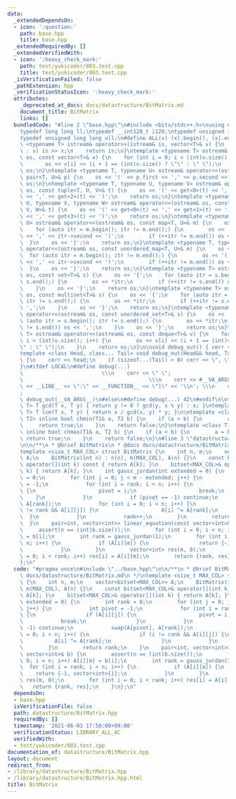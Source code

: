 ```yaml
---
data:
  _extendedDependsOn:
  - icon: ':question:'
    path: base.hpp
    title: base.hpp
  _extendedRequiredBy: []
  _extendedVerifiedWith:
  - icon: ':heavy_check_mark:'
    path: test/yukicoder/803.test.cpp
    title: test/yukicoder/803.test.cpp
  _isVerificationFailed: false
  _pathExtension: hpp
  _verificationStatusIcon: ':heavy_check_mark:'
  attributes:
    _deprecated_at_docs: docs/datastructure/BitMatrix.md
    document_title: BitMatrix
    links: []
  bundledCode: "#line 2 \"base.hpp\"\n#include <bits/stdc++.h>\nusing namespace std;\n\
    typedef long long ll;\ntypedef __int128_t i128;\ntypedef unsigned int uint;\n\
    typedef unsigned long long ull;\n#define ALL(x) (x).begin(), (x).end()\n\ntemplate\
    \ <typename T> istream& operator>>(istream& is, vector<T>& v) {\n    for (T& x\
    \ : v) is >> x;\n    return is;\n}\ntemplate <typename T> ostream& operator<<(ostream&\
    \ os, const vector<T>& v) {\n    for (int i = 0; i < (int)v.size(); i++) {\n \
    \       os << v[i] << (i + 1 == (int)v.size() ? \"\" : \" \");\n    }\n    return\
    \ os;\n}\ntemplate <typename T, typename U> ostream& operator<<(ostream& os, const\
    \ pair<T, U>& p) {\n    os << '(' << p.first << ',' << p.second << ')';\n    return\
    \ os;\n}\ntemplate <typename T, typename U, typename V> ostream& operator<<(ostream&\
    \ os, const tuple<T, U, V>& t) {\n    os << '(' << get<0>(t) << ',' << get<1>(t)\
    \ << ',' << get<2>(t) << ')';\n    return os;\n}\ntemplate <typename T, typename\
    \ U, typename V, typename W> ostream& operator<<(ostream& os, const tuple<T, U,\
    \ V, W>& t) {\n    os << '(' << get<0>(t) << ',' << get<1>(t) << ',' << get<2>(t)\
    \ << ',' << get<3>(t) << ')';\n    return os;\n}\ntemplate <typename T, typename\
    \ U> ostream& operator<<(ostream& os, const map<T, U>& m) {\n    os << '{';\n\
    \    for (auto itr = m.begin(); itr != m.end();) {\n        os << '(' << itr->first\
    \ << ',' << itr->second << ')';\n        if (++itr != m.end()) os << ',';\n  \
    \  }\n    os << '}';\n    return os;\n}\ntemplate <typename T, typename U> ostream&\
    \ operator<<(ostream& os, const unordered_map<T, U>& m) {\n    os << '{';\n  \
    \  for (auto itr = m.begin(); itr != m.end();) {\n        os << '(' << itr->first\
    \ << ',' << itr->second << ')';\n        if (++itr != m.end()) os << ',';\n  \
    \  }\n    os << '}';\n    return os;\n}\ntemplate <typename T> ostream& operator<<(ostream&\
    \ os, const set<T>& s) {\n    os << '{';\n    for (auto itr = s.begin(); itr !=\
    \ s.end();) {\n        os << *itr;\n        if (++itr != s.end()) os << ',';\n\
    \    }\n    os << '}';\n    return os;\n}\ntemplate <typename T> ostream& operator<<(ostream&\
    \ os, const multiset<T>& s) {\n    os << '{';\n    for (auto itr = s.begin();\
    \ itr != s.end();) {\n        os << *itr;\n        if (++itr != s.end()) os <<\
    \ ',';\n    }\n    os << '}';\n    return os;\n}\ntemplate <typename T> ostream&\
    \ operator<<(ostream& os, const unordered_set<T>& s) {\n    os << '{';\n    for\
    \ (auto itr = s.begin(); itr != s.end();) {\n        os << *itr;\n        if (++itr\
    \ != s.end()) os << ',';\n    }\n    os << '}';\n    return os;\n}\ntemplate <typename\
    \ T> ostream& operator<<(ostream& os, const deque<T>& v) {\n    for (int i = 0;\
    \ i < (int)v.size(); i++) {\n        os << v[i] << (i + 1 == (int)v.size() ? \"\
    \" : \" \");\n    }\n    return os;\n}\n\nvoid debug_out() { cerr << '\\n'; }\n\
    template <class Head, class... Tail> void debug_out(Head&& head, Tail&&... tail)\
    \ {\n    cerr << head;\n    if (sizeof...(Tail) > 0) cerr << \", \";\n    debug_out(move(tail)...);\n\
    }\n#ifdef LOCAL\n#define debug(...)                                          \
    \                         \\\n    cerr << \" \";                             \
    \                                        \\\n    cerr << #__VA_ARGS__ << \" :[\"\
    \ << __LINE__ << \":\" << __FUNCTION__ << \"]\" << '\\n'; \\\n    cerr << \" \"\
    ;                                                                     \\\n   \
    \ debug_out(__VA_ARGS__)\n#else\n#define debug(...) 42\n#endif\n\ntemplate <typename\
    \ T> T gcd(T x, T y) { return y != 0 ? gcd(y, x % y) : x; }\ntemplate <typename\
    \ T> T lcm(T x, T y) { return x / gcd(x, y) * y; }\n\ntemplate <class T1, class\
    \ T2> inline bool chmin(T1& a, T2 b) {\n    if (a > b) {\n        a = b;\n   \
    \     return true;\n    }\n    return false;\n}\ntemplate <class T1, class T2>\
    \ inline bool chmax(T1& a, T2 b) {\n    if (a < b) {\n        a = b;\n       \
    \ return true;\n    }\n    return false;\n}\n#line 3 \"datastructure/BitMatrix.hpp\"\
    \n\n/**\n * @brief BitMatrix\n * @docs docs/datastructure/BitMatrix.md\n */\n\
    template <size_t MAX_COL> struct BitMatrix {\n    int n, m;\n    vector<bitset<MAX_COL>>\
    \ A;\n    BitMatrix(int n) : n(n), m(MAX_COL), A(n) {}\n    const bitset<MAX_COL>&\
    \ operator[](int k) const { return A[k]; }\n    bitset<MAX_COL>& operator[](int\
    \ k) { return A[k]; }\n    int gauss_jordan(int extended = 0) {\n        int rank\
    \ = 0;\n        for (int j = 0; j < m - extended; j++) {\n            int pivot\
    \ = -1;\n            for (int i = rank; i < n; i++) {\n                if (A[i][j])\
    \ {\n                    pivot = i;\n                    break;\n            \
    \    }\n            }\n            if (pivot == -1) continue;\n            swap(A[pivot],\
    \ A[rank]);\n            for (int i = 0; i < n; i++) {\n                if (i\
    \ != rank && A[i][j]) {\n                    A[i] ^= A[rank];\n              \
    \  }\n            }\n            rank++;\n        }\n        return rank;\n  \
    \  }\n    pair<int, vector<int>> linear_equation(const vector<int>& b) {\n   \
    \     assert(n == (int)b.size());\n        for (int i = 0; i < n; i++) A[i][m]\
    \ = b[i];\n        int rank = gauss_jordan(1);\n        for (int i = rank; i <\
    \ n; i++) {\n            if (A[i][m]) {\n                return {-1, vector<int>{}};\n\
    \            }\n        }\n        vector<int> res(m, 0);\n        for (int i\
    \ = 0; i < rank; i++) res[i] = A[i][m];\n        return {rank, res};\n    }\n\
    };\n"
  code: "#pragma once\n#include \"../base.hpp\"\n\n/**\n * @brief BitMatrix\n * @docs\
    \ docs/datastructure/BitMatrix.md\n */\ntemplate <size_t MAX_COL> struct BitMatrix\
    \ {\n    int n, m;\n    vector<bitset<MAX_COL>> A;\n    BitMatrix(int n) : n(n),\
    \ m(MAX_COL), A(n) {}\n    const bitset<MAX_COL>& operator[](int k) const { return\
    \ A[k]; }\n    bitset<MAX_COL>& operator[](int k) { return A[k]; }\n    int gauss_jordan(int\
    \ extended = 0) {\n        int rank = 0;\n        for (int j = 0; j < m - extended;\
    \ j++) {\n            int pivot = -1;\n            for (int i = rank; i < n; i++)\
    \ {\n                if (A[i][j]) {\n                    pivot = i;\n        \
    \            break;\n                }\n            }\n            if (pivot ==\
    \ -1) continue;\n            swap(A[pivot], A[rank]);\n            for (int i\
    \ = 0; i < n; i++) {\n                if (i != rank && A[i][j]) {\n          \
    \          A[i] ^= A[rank];\n                }\n            }\n            rank++;\n\
    \        }\n        return rank;\n    }\n    pair<int, vector<int>> linear_equation(const\
    \ vector<int>& b) {\n        assert(n == (int)b.size());\n        for (int i =\
    \ 0; i < n; i++) A[i][m] = b[i];\n        int rank = gauss_jordan(1);\n      \
    \  for (int i = rank; i < n; i++) {\n            if (A[i][m]) {\n            \
    \    return {-1, vector<int>{}};\n            }\n        }\n        vector<int>\
    \ res(m, 0);\n        for (int i = 0; i < rank; i++) res[i] = A[i][m];\n     \
    \   return {rank, res};\n    }\n};\n"
  dependsOn:
  - base.hpp
  isVerificationFile: false
  path: datastructure/BitMatrix.hpp
  requiredBy: []
  timestamp: '2021-06-03 17:50:00+09:00'
  verificationStatus: LIBRARY_ALL_AC
  verifiedWith:
  - test/yukicoder/803.test.cpp
documentation_of: datastructure/BitMatrix.hpp
layout: document
redirect_from:
- /library/datastructure/BitMatrix.hpp
- /library/datastructure/BitMatrix.hpp.html
title: BitMatrix
---
```

